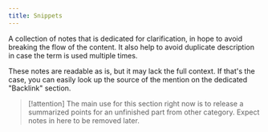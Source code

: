 ```yaml
---
title: Snippets
---
```

A collection of notes that is dedicated for clarification, in hope to avoid breaking the flow of the content. It also help to avoid duplicate description in case the term is used multiple times.

These notes are readable as is, but it may lack the full context. If that's the case, you can easily look up the source of the mention on the dedicated "Backlink" section.

> [!attention]
> The main use for this section right now is to release a summarized points for an unfinished part from other category. Expect notes in here to be removed later.
> 
